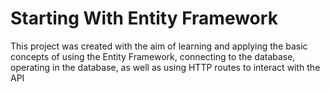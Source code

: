 
# Starting With Entity Framework

This project was created with the aim of learning and applying the basic concepts of using the Entity Framework, connecting to the database, operating in the database, as well as using HTTP routes to interact with the API
